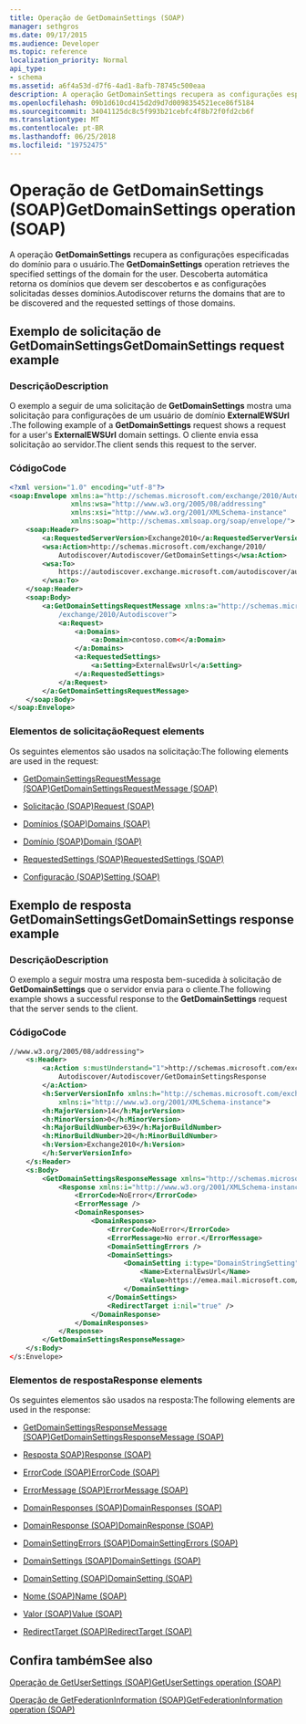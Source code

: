 ```yaml
---
title: Operação de GetDomainSettings (SOAP)
manager: sethgros
ms.date: 09/17/2015
ms.audience: Developer
ms.topic: reference
localization_priority: Normal
api_type:
- schema
ms.assetid: a6f4a53d-d7f6-4ad1-8afb-78745c500eaa
description: A operação GetDomainSettings recupera as configurações especificadas do domínio para o usuário. Descoberta automática retorna os domínios que devem ser descobertos e as configurações solicitadas desses domínios.
ms.openlocfilehash: 09b1d610cd415d2d9d7d0098354521ece86f5184
ms.sourcegitcommit: 34041125dc8c5f993b21cebfc4f8b72f0fd2cb6f
ms.translationtype: MT
ms.contentlocale: pt-BR
ms.lasthandoff: 06/25/2018
ms.locfileid: "19752475"
---
```

# <a name="getdomainsettings-operation-soap"></a><span data-ttu-id="b966b-104">Operação de GetDomainSettings (SOAP)</span><span class="sxs-lookup"><span data-stu-id="b966b-104">GetDomainSettings operation (SOAP)</span></span>

<span data-ttu-id="b966b-105">A operação **GetDomainSettings** recupera as configurações especificadas do domínio para o usuário.</span><span class="sxs-lookup"><span data-stu-id="b966b-105">The **GetDomainSettings** operation retrieves the specified settings of the domain for the user.</span></span> <span data-ttu-id="b966b-106">Descoberta automática retorna os domínios que devem ser descobertos e as configurações solicitadas desses domínios.</span><span class="sxs-lookup"><span data-stu-id="b966b-106">Autodiscover returns the domains that are to be discovered and the requested settings of those domains.</span></span> 
  
## <a name="getdomainsettings-request-example"></a><span data-ttu-id="b966b-107">Exemplo de solicitação de GetDomainSettings</span><span class="sxs-lookup"><span data-stu-id="b966b-107">GetDomainSettings request example</span></span>

### <a name="description"></a><span data-ttu-id="b966b-108">Descrição</span><span class="sxs-lookup"><span data-stu-id="b966b-108">Description</span></span>

<span data-ttu-id="b966b-109">O exemplo a seguir de uma solicitação de **GetDomainSettings** mostra uma solicitação para configurações de um usuário de domínio **ExternalEWSUrl** .</span><span class="sxs-lookup"><span data-stu-id="b966b-109">The following example of a **GetDomainSettings** request shows a request for a user's **ExternalEWSUrl** domain settings.</span></span> <span data-ttu-id="b966b-110">O cliente envia essa solicitação ao servidor.</span><span class="sxs-lookup"><span data-stu-id="b966b-110">The client sends this request to the server.</span></span> 
  
### <a name="code"></a><span data-ttu-id="b966b-111">Código</span><span class="sxs-lookup"><span data-stu-id="b966b-111">Code</span></span>

```XML
<?xml version="1.0" encoding="utf-8"?> 
<soap:Envelope xmlns:a="http://schemas.microsoft.com/exchange/2010/Autodiscover"
               xmlns:wsa="http://www.w3.org/2005/08/addressing"
               xmlns:xsi="http://www.w3.org/2001/XMLSchema-instance" 
               xmlns:soap="http://schemas.xmlsoap.org/soap/envelope/"> 
    <soap:Header> 
        <a:RequestedServerVersion>Exchange2010</a:RequestedServerVersion>
        <wsa:Action>http://schemas.microsoft.com/exchange/2010/
            Autodiscover/Autodiscover/GetDomainSettings</wsa:Action>
        <wsa:To>
            https://autodiscover.exchange.microsoft.com/autodiscover/autodiscover.svc
        </wsa:To>
    </soap:Header> 
    <soap:Body> 
        <a:GetDomainSettingsRequestMessage xmlns:a="http://schemas.microsoft.com
            /exchange/2010/Autodiscover"> 
            <a:Request> 
                <a:Domains> 
                    <a:Domain>contoso.com<</a:Domain> 
                </a:Domains> 
                <a:RequestedSettings> 
                    <a:Setting>ExternalEwsUrl</a:Setting> 
                </a:RequestedSettings> 
            </a:Request> 
        </a:GetDomainSettingsRequestMessage> 
    </soap:Body> 
</soap:Envelope>
```

### <a name="request-elements"></a><span data-ttu-id="b966b-112">Elementos de solicitação</span><span class="sxs-lookup"><span data-stu-id="b966b-112">Request elements</span></span>

<span data-ttu-id="b966b-113">Os seguintes elementos são usados na solicitação:</span><span class="sxs-lookup"><span data-stu-id="b966b-113">The following elements are used in the request:</span></span>
  
- [<span data-ttu-id="b966b-114">GetDomainSettingsRequestMessage (SOAP)</span><span class="sxs-lookup"><span data-stu-id="b966b-114">GetDomainSettingsRequestMessage (SOAP)</span></span>](getdomainsettingsrequestmessage-soap.md)
    
- [<span data-ttu-id="b966b-115">Solicitação (SOAP)</span><span class="sxs-lookup"><span data-stu-id="b966b-115">Request (SOAP)</span></span>](request-soap.md)
    
- [<span data-ttu-id="b966b-116">Domínios (SOAP)</span><span class="sxs-lookup"><span data-stu-id="b966b-116">Domains (SOAP)</span></span>](domains-soap.md)
    
- [<span data-ttu-id="b966b-117">Domínio (SOAP)</span><span class="sxs-lookup"><span data-stu-id="b966b-117">Domain (SOAP)</span></span>](domain-soap.md)
    
- [<span data-ttu-id="b966b-118">RequestedSettings (SOAP)</span><span class="sxs-lookup"><span data-stu-id="b966b-118">RequestedSettings (SOAP)</span></span>](requestedsettings-soap.md)
    
- [<span data-ttu-id="b966b-119">Configuração (SOAP)</span><span class="sxs-lookup"><span data-stu-id="b966b-119">Setting (SOAP)</span></span>](setting-soap.md)
    
## <a name="getdomainsettings-response-example"></a><span data-ttu-id="b966b-120">Exemplo de resposta GetDomainSettings</span><span class="sxs-lookup"><span data-stu-id="b966b-120">GetDomainSettings response example</span></span>

### <a name="description"></a><span data-ttu-id="b966b-121">Descrição</span><span class="sxs-lookup"><span data-stu-id="b966b-121">Description</span></span>

<span data-ttu-id="b966b-122">O exemplo a seguir mostra uma resposta bem-sucedida à solicitação de **GetDomainSettings** que o servidor envia para o cliente.</span><span class="sxs-lookup"><span data-stu-id="b966b-122">The following example shows a successful response to the **GetDomainSettings** request that the server sends to the client.</span></span> 
  
### <a name="code"></a><span data-ttu-id="b966b-123">Código</span><span class="sxs-lookup"><span data-stu-id="b966b-123">Code</span></span>

```XML
//www.w3.org/2005/08/addressing"> 
    <s:Header> 
        <a:Action s:mustUnderstand="1">http://schemas.microsoft.com/exchange/2010/ 
            Autodiscover/Autodiscover/GetDomainSettingsResponse
        </a:Action> 
        <h:ServerVersionInfo xmlns:h="http://schemas.microsoft.com/exchange/2010/Autodiscover" 
            xmlns:i="http://www.w3.org/2001/XMLSchema-instance"> 
        <h:MajorVersion>14</h:MajorVersion> 
        <h:MinorVersion>0</h:MinorVersion> 
        <h:MajorBuildNumber>639</h:MajorBuildNumber> 
        <h:MinorBuildNumber>20</h:MinorBuildNumber> 
        <h:Version>Exchange2010</h:Version> 
        </h:ServerVersionInfo>
    </s:Header> 
    <s:Body> 
        <GetDomainSettingsResponseMessage xmlns="http://schemas.microsoft.com/exchange/2010/Autodiscover"> 
            <Response xmlns:i="http://www.w3.org/2001/XMLSchema-instance"> 
                <ErrorCode>NoError</ErrorCode> 
                <ErrorMessage /> 
                <DomainResponses> 
                    <DomainResponse> 
                        <ErrorCode>NoError</ErrorCode> 
                        <ErrorMessage>No error.</ErrorMessage> 
                        <DomainSettingErrors /> 
                        <DomainSettings> 
                            <DomainSetting i:type="DomainStringSetting"> 
                                <Name>ExternalEwsUrl</Name> 
                                <Value>https://emea.mail.microsoft.com/EWS/Exchange.asmx</Value> 
                            </DomainSetting> 
                        </DomainSettings> 
                        <RedirectTarget i:nil="true" /> 
                    </DomainResponse> 
                </DomainResponses> 
            </Response> 
        </GetDomainSettingsResponseMessage> 
    </s:Body> 
</s:Envelope>
```

### <a name="response-elements"></a><span data-ttu-id="b966b-124">Elementos de resposta</span><span class="sxs-lookup"><span data-stu-id="b966b-124">Response elements</span></span>

<span data-ttu-id="b966b-125">Os seguintes elementos são usados na resposta:</span><span class="sxs-lookup"><span data-stu-id="b966b-125">The following elements are used in the response:</span></span>
  
- [<span data-ttu-id="b966b-126">GetDomainSettingsResponseMessage (SOAP)</span><span class="sxs-lookup"><span data-stu-id="b966b-126">GetDomainSettingsResponseMessage (SOAP)</span></span>](getdomainsettingsresponsemessage-soap.md)
    
- [<span data-ttu-id="b966b-127">Resposta SOAP)</span><span class="sxs-lookup"><span data-stu-id="b966b-127">Response (SOAP)</span></span>](response-soap.md)
    
- [<span data-ttu-id="b966b-128">ErrorCode (SOAP)</span><span class="sxs-lookup"><span data-stu-id="b966b-128">ErrorCode (SOAP)</span></span>](errorcode-soap.md)
    
- [<span data-ttu-id="b966b-129">ErrorMessage (SOAP)</span><span class="sxs-lookup"><span data-stu-id="b966b-129">ErrorMessage (SOAP)</span></span>](errormessage-soap.md)
    
- [<span data-ttu-id="b966b-130">DomainResponses (SOAP)</span><span class="sxs-lookup"><span data-stu-id="b966b-130">DomainResponses (SOAP)</span></span>](domainresponses-soap.md)
    
- [<span data-ttu-id="b966b-131">DomainResponse (SOAP)</span><span class="sxs-lookup"><span data-stu-id="b966b-131">DomainResponse (SOAP)</span></span>](domainresponse-soap.md)
    
- [<span data-ttu-id="b966b-132">DomainSettingErrors (SOAP)</span><span class="sxs-lookup"><span data-stu-id="b966b-132">DomainSettingErrors (SOAP)</span></span>](domainsettingerrors-soap.md)
    
- [<span data-ttu-id="b966b-133">DomainSettings (SOAP)</span><span class="sxs-lookup"><span data-stu-id="b966b-133">DomainSettings (SOAP)</span></span>](domainsettings-soap.md)
    
- [<span data-ttu-id="b966b-134">DomainSetting (SOAP)</span><span class="sxs-lookup"><span data-stu-id="b966b-134">DomainSetting (SOAP)</span></span>](domainsetting-soap.md)
    
- [<span data-ttu-id="b966b-135">Nome (SOAP)</span><span class="sxs-lookup"><span data-stu-id="b966b-135">Name (SOAP)</span></span>](name-soap.md)
    
- [<span data-ttu-id="b966b-136">Valor (SOAP)</span><span class="sxs-lookup"><span data-stu-id="b966b-136">Value (SOAP)</span></span>](value-soap.md)
    
- [<span data-ttu-id="b966b-137">RedirectTarget (SOAP)</span><span class="sxs-lookup"><span data-stu-id="b966b-137">RedirectTarget (SOAP)</span></span>](redirecttarget-soap.md)
    
## <a name="see-also"></a><span data-ttu-id="b966b-138">Confira também</span><span class="sxs-lookup"><span data-stu-id="b966b-138">See also</span></span>



[<span data-ttu-id="b966b-139">Operação de GetUserSettings (SOAP)</span><span class="sxs-lookup"><span data-stu-id="b966b-139">GetUserSettings operation (SOAP)</span></span>](getusersettings-operation-soap.md)
  
[<span data-ttu-id="b966b-140">Operação de GetFederationInformation (SOAP)</span><span class="sxs-lookup"><span data-stu-id="b966b-140">GetFederationInformation operation (SOAP)</span></span>](getfederationinformation-operation-soap.md)

